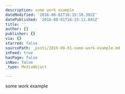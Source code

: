 ```yaml
---
description: some work example
dateModified: '2016-08-01T16:15:10.392Z'
datePublished: '2016-08-01T16:15:11.841Z'
title: ''
author: []
publisher: {}
via: {}
starred: false
sourcePath: _posts/2016-08-01-some-work-example.md
inFeed: true
hasPage: false
inNav: false
_type: MediaObject

---
```

some work example